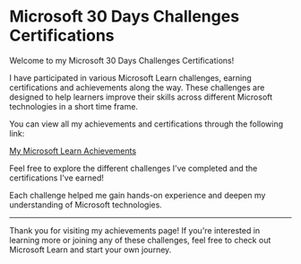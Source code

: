 # Microsoft 30 Days Challenges Certifications

Welcome to my Microsoft 30 Days Challenges Certifications!

I have participated in various Microsoft Learn challenges, earning certifications and achievements along the way. These challenges are designed to help learners improve their skills across different Microsoft technologies in a short time frame.

You can view all my achievements and certifications through the following link:

[My Microsoft Learn Achievements](https://learn.microsoft.com/en-us/users/srikotapeetambaramvenkatasrideepth-5865/achievements?tab=tab-challenges)

Feel free to explore the different challenges I've completed and the certifications I've earned!


Each challenge helped me gain hands-on experience and deepen my understanding of Microsoft technologies.

---

Thank you for visiting my achievements page! If you're interested in learning more or joining any of these challenges, feel free to check out Microsoft Learn and start your own journey.
